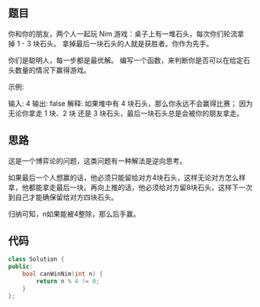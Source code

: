 ## 题目

你和你的朋友，两个人一起玩 Nim 游戏：桌子上有一堆石头，每次你们轮流拿掉 1 - 3 块石头。 拿掉最后一块石头的人就是获胜者。你作为先手。

你们是聪明人，每一步都是最优解。 编写一个函数，来判断你是否可以在给定石头数量的情况下赢得游戏。

示例:

输入: 4
输出: false 
解释: 如果堆中有 4 块石头，那么你永远不会赢得比赛；
因为无论你拿走 1 块、2 块 还是 3 块石头，最后一块石头总是会被你的朋友拿走。

## 思路

这是一个博弈论的问题，这类问题有一种解法是逆向思考。

如果最后一个人想赢的话，他必须只能留给对方4块石头，这样无论对方怎么样拿，他都能拿走最后一块。再向上推的话，他必须给对方留8块石头，这样下一次到自己才能确保留给对方四块石头。

归纳可知，n如果能被4整除，那么后手赢。

## 代码

```cpp
class Solution {
public:
    bool canWinNim(int n) {
        return n % 4 != 0;
    }
};
```



